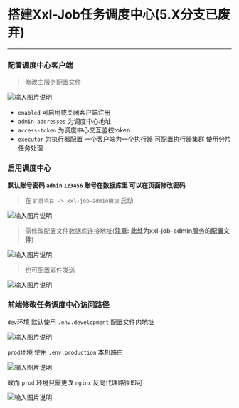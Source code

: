 # 搭建Xxl-Job任务调度中心(5.X分支已废弃)
- - -
### 配置调度中心客户端
> 修改主服务配置文件
>
![输入图片说明](https://foruda.gitee.com/images/1678941760168414366/b81e023b_1766278.png "屏幕截图")

* `enabled` 可启用或关闭客户端注册
* `admin-addresses` 为调度中心地址
* `access-token` 为调度中心交互鉴权token
* `executor` 为执行器配置 一个客户端为一个执行器 可配置执行器集群 使用分片任务处理

### 启用调度中心
**默认账号密码 `admin` `123456` 账号在数据库里 可以在页面修改密码**

> 在 `扩展项目 -> xxl-job-admin模块` 启动
>
![输入图片说明](https://foruda.gitee.com/images/1678976353500205883/058fef13_1766278.png "屏幕截图")

> 需修改配置文件数据库连接地址(**注意: 此处为xxl-job-admin服务的配置文件**)
>
![输入图片说明](https://foruda.gitee.com/images/1678941813423551656/04c32a5b_1766278.png "屏幕截图")

> 也可配置邮件发送
>
![输入图片说明](https://foruda.gitee.com/images/1678941825447455298/1baa5e43_1766278.png "屏幕截图")

### 前端修改任务调度中心访问路径
`dev`环境 默认使用 `.env.development` 配置文件内地址

![输入图片说明](https://foruda.gitee.com/images/1678976378255854583/8cdbf4e3_1766278.png "屏幕截图")

`prod`环境 使用 `.env.production` 本机路由

![输入图片说明](https://foruda.gitee.com/images/1678976382819019066/96288331_1766278.png "屏幕截图")

故而 `prod` 环境只需更改 `nginx` 反向代理路径即可

![输入图片说明](https://foruda.gitee.com/images/1678976386764602366/55894f85_1766278.png "屏幕截图")
